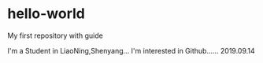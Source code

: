 # hello-world
My first repository with guide

I'm a Student in LiaoNing,Shenyang...
I'm interested in Github......
2019.09.14
